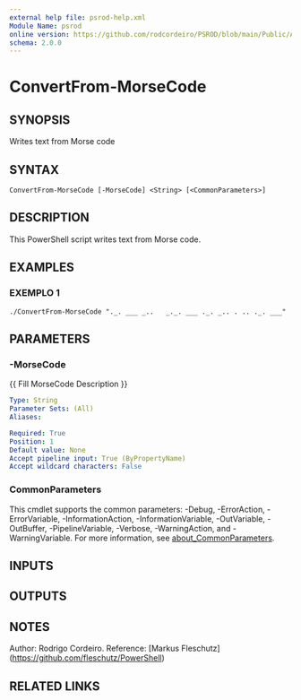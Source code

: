 ```yaml
---
external help file: psrod-help.xml
Module Name: psrod
online version: https://github.com/rodcordeiro/PSROD/blob/main/Public/Authoral/CalcularSaida.ps1
schema: 2.0.0
---
```


# ConvertFrom-MorseCode

## SYNOPSIS
Writes text from Morse code

## SYNTAX

```
ConvertFrom-MorseCode [-MorseCode] <String> [<CommonParameters>]
```

## DESCRIPTION
This PowerShell script writes text from Morse code.

## EXAMPLES

### EXEMPLO 1
```
./ConvertFrom-MorseCode "._. ___ _..   _._. ___ ._. _.. . .. ._. ___"
```

## PARAMETERS

### -MorseCode
{{ Fill MorseCode Description }}

```yaml
Type: String
Parameter Sets: (All)
Aliases:

Required: True
Position: 1
Default value: None
Accept pipeline input: True (ByPropertyName)
Accept wildcard characters: False
```

### CommonParameters
This cmdlet supports the common parameters: -Debug, -ErrorAction, -ErrorVariable, -InformationAction, -InformationVariable, -OutVariable, -OutBuffer, -PipelineVariable, -Verbose, -WarningAction, and -WarningVariable. For more information, see [about_CommonParameters](http://go.microsoft.com/fwlink/?LinkID=113216).

## INPUTS

## OUTPUTS

## NOTES
Author: Rodrigo Cordeiro.
   Reference: \[Markus Fleschutz\](https://github.com/fleschutz/PowerShell)

## RELATED LINKS

